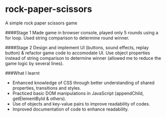 # rock-paper-scissors
A simple rock paper scissors game

####Stage 1
Made game in browser console, played only 5 rounds using a for loop.
Used string comparison to determine round winner.

####Stage 2
Design and implement UI (buttons, sound effects, replay button) & refactor game code to accomodate UI.
Use object properties instead of string comparison to determine winner (allowed me to reduce the game logic by several lines).

###What I learnt
- Enhanced knowledge of CSS through better understanding of shared properties, transitions and styles.
- Practiced basic DOM manipulations in JavaScript (appendChild, getElementById & others).
- Use of objects and key-value pairs to improve readability of codes.
- Improved documentation of code to enhance readability.